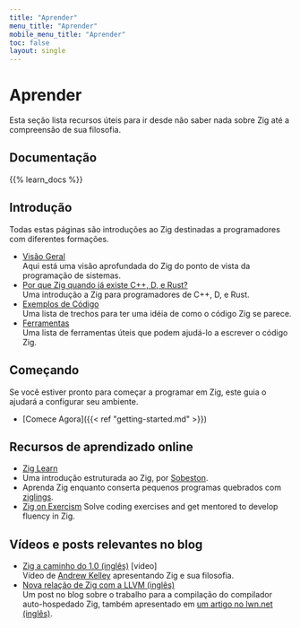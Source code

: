 ```yaml
---
title: "Aprender"
menu_title: "Aprender"
mobile_menu_title: "Aprender"
toc: false
layout: single
---
```


# Aprender
Esta seção lista recursos úteis para ir desde não saber nada sobre Zig até a compreensão de sua filosofia. 

## Documentação
{{% learn_docs %}}

## Introdução
Todas estas páginas são introduções ao Zig destinadas a programadores com diferentes formações.

- [Visão Geral](overview/)  
Aqui está uma visão aprofundada do Zig do ponto de vista da programação de sistemas.
- [Por que Zig quando já existe C++, D, e Rust?](why_zig_rust_d_cpp/)  
Uma introdução a Zig para programadores de C++, D, e Rust.
- [Exemplos de Código](samples/)  
Uma lista de trechos para ter uma idéia de como o código Zig se parece.
- [Ferramentas](tools/)  
Uma lista de ferramentas úteis que podem ajudá-lo a escrever o código Zig.


## Começando
Se você estiver pronto para começar a programar em Zig, este guia o ajudará a configurar seu ambiente.

- [Comece Agora]({{< ref "getting-started.md" >}})  

## Recursos de aprendizado online
- [Zig Learn](https://ziglearn.org)  
- Uma introdução estruturada ao Zig, por [Sobeston](https://github.com/sobeston).
- Aprenda Zig enquanto conserta pequenos programas quebrados com [ziglings](https://github.com/ratfactor/ziglings).
- [Zig on Exercism](https://exercism.org/tracks/zig)
Solve coding exercises and get mentored to develop fluency in Zig.

## Vídeos e posts relevantes no blog
- [Zig a caminho do 1.0 (inglês)](https://www.youtube.com/watch?v=Gv2I7qTux7g) [video]  
Vídeo de [Andrew Kelley](https://andrewkelley.me) apresentando Zig e sua filosofia.
- [Nova relação de Zig com a LLVM (inglês)](https://kristoff.it/blog/zig-new-relationship-llvm/)  
Um post no blog sobre o trabalho para a compilação do compilador auto-hospedado Zig, também apresentado em [um artigo no lwn.net (inglês)](https://lwn.net/Articles/833400/).


















